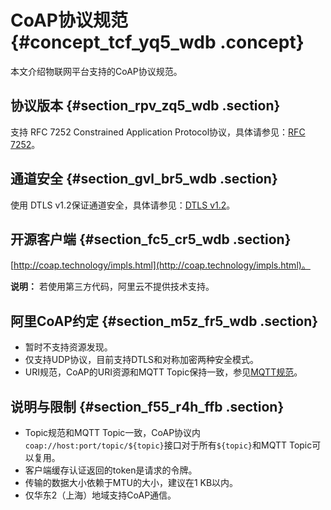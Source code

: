 # CoAP协议规范 {#concept_tcf_yq5_wdb .concept}

本文介绍物联网平台支持的CoAP协议规范。

## 协议版本 {#section_rpv_zq5_wdb .section}

支持 RFC 7252 Constrained Application Protocol协议，具体请参见：[RFC 7252](http://tools.ietf.org/html/rfc7252)。

## 通道安全 {#section_gvl_br5_wdb .section}

使用 DTLS v1.2保证通道安全，具体请参见：[DTLS v1.2](https://tools.ietf.org/html/rfc6347)。

## 开源客户端 {#section_fc5_cr5_wdb .section}

[http://coap.technology/impls.html](http://coap.technology/impls.html)。

**说明：** 若使用第三方代码，阿里云不提供技术支持。

## 阿里CoAP约定 {#section_m5z_fr5_wdb .section}

-   暂时不支持资源发现。
-   仅支持UDP协议，目前支持DTLS和对称加密两种安全模式。
-   URI规范，CoAP的URI资源和MQTT Topic保持一致，参见[MQTT规范](intl.zh-CN/设备端开发指南/使用开放协议自主接入/MQTT协议规范.md#)。

## 说明与限制 {#section_f55_r4h_ffb .section}

-   Topic规范和MQTT Topic一致，CoAP协议内 `coap://host:port/topic/${topic}`接口对于所有`${topic}`和MQTT Topic可以复用。
-   客户端缓存认证返回的token是请求的令牌。
-   传输的数据大小依赖于MTU的大小，建议在1 KB以内。
-   仅华东2（上海）地域支持CoAP通信。

